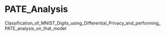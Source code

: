# PATE_Analysis
Classification_of_MNIST_Digits_using_Differential_Privacy_and_performing_PATE_analysis_on_that_model
